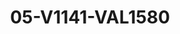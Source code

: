 ---
title: 05-V1141-VAL1580
image: 05-V1141-VAL1580.jpg
brand: valentini-couture
layout: vestito
---